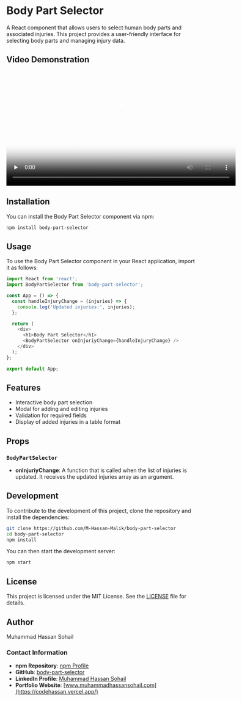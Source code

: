 # Body Part Selector

A React component that allows users to select human body parts and associated injuries. This project provides a user-friendly interface for selecting body parts and managing injury data.

## Video Demonstration

<video width="600" controls preload="none" poster="path-to-poster-image.jpg">
  <source src="https://github.com/M-Hassan-Malik/portfolio-data/raw/refs/heads/main/npm-data/body-part-selector.mp4" type="video/mp4">
  <source src="https://github.com/M-Hassan-Malik/portfolio-data/raw/refs/heads/main/npm-data/body-part-selector.webm" type="video/webm">
  <source src="https://github.com/M-Hassan-Malik/portfolio-data/raw/refs/heads/main/npm-data/body-part-selector.ogv" type="video/ogg">
  Your browser does not support the video tag.
</video>

## Installation

You can install the Body Part Selector component via npm:

```bash
npm install body-part-selector
```

## Usage

To use the Body Part Selector component in your React application, import it as follows:

```javascript
import React from 'react';
import BodyPartSelector from 'body-part-selector';

const App = () => {
  const handleInjuryChange = (injuries) => {
    console.log('Updated injuries:', injuries);
  };

  return (
    <div>
      <h1>Body Part Selector</h1>
      <BodyPartSelector onInjuriyChange={handleInjuryChange} />
    </div>
  );
};

export default App;
```

## Features

- Interactive body part selection
- Modal for adding and editing injuries
- Validation for required fields
- Display of added injuries in a table format

## Props

### `BodyPartSelector`

- **onInjuriyChange**: A function that is called when the list of injuries is updated. It receives the updated injuries array as an argument.

## Development

To contribute to the development of this project, clone the repository and install the dependencies:

```bash
git clone https://github.com/M-Hassan-Malik/body-part-selector
cd body-part-selector
npm install
```

You can then start the development server:

```bash
npm start
```

## License

This project is licensed under the MIT License. See the [LICENSE](LICENSE) file for details.

## Author

Muhammad Hassan Sohail

### Contact Information

- **npm Repository**: [npm Profile](https://www.npmjs.com/~hassan-sohail)
- **GitHub**: [body-part-selector](https://github.com/M-Hassan-Malik)
- **LinkedIn Profile**: [Muhammad Hassan Sohail](https://www.linkedin.com/in/muhammad-hassan-sohail/)
- **Portfolio Website**: [www.muhammadhassansohail.com](https://codehassan.vercel.app/)